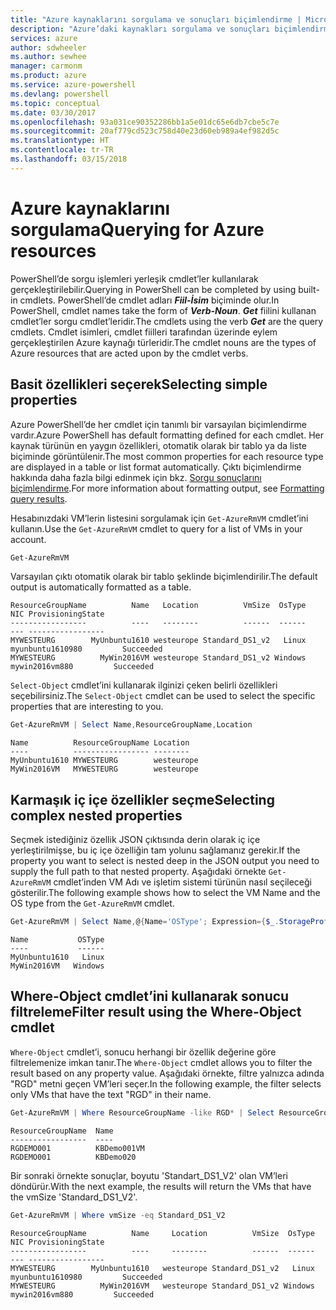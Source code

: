 ```yaml
---
title: "Azure kaynaklarını sorgulama ve sonuçları biçimlendirme | Microsoft Docs"
description: "Azure’daki kaynakları sorgulama ve sonuçları biçimlendirme."
services: azure
author: sdwheeler
ms.author: sewhee
manager: carmonm
ms.product: azure
ms.service: azure-powershell
ms.devlang: powershell
ms.topic: conceptual
ms.date: 03/30/2017
ms.openlocfilehash: 93a031ce90352286bb1a5e01dc65e6db7cbe5c7e
ms.sourcegitcommit: 20af779cd523c758d40e23d60eb989a4ef982d5c
ms.translationtype: HT
ms.contentlocale: tr-TR
ms.lasthandoff: 03/15/2018
---
```

# <a name="querying-for-azure-resources"></a><span data-ttu-id="9b439-103">Azure kaynaklarını sorgulama</span><span class="sxs-lookup"><span data-stu-id="9b439-103">Querying for Azure resources</span></span>

<span data-ttu-id="9b439-104">PowerShell’de sorgu işlemleri yerleşik cmdlet’ler kullanılarak gerçekleştirilebilir.</span><span class="sxs-lookup"><span data-stu-id="9b439-104">Querying in PowerShell can be completed by using built-in cmdlets.</span></span> <span data-ttu-id="9b439-105">PowerShell’de cmdlet adları **_Fiil-İsim_** biçiminde olur.</span><span class="sxs-lookup"><span data-stu-id="9b439-105">In PowerShell, cmdlet names take the form of **_Verb-Noun_**.</span></span> <span data-ttu-id="9b439-106">**_Get_** fiilini kullanan cmdlet’ler sorgu cmdlet’leridir.</span><span class="sxs-lookup"><span data-stu-id="9b439-106">The cmdlets using the verb **_Get_** are the query cmdlets.</span></span> <span data-ttu-id="9b439-107">Cmdlet isimleri, cmdlet fiilleri tarafından üzerinde eylem gerçekleştirilen Azure kaynağı türleridir.</span><span class="sxs-lookup"><span data-stu-id="9b439-107">The cmdlet nouns are the types of Azure resources that are acted upon by the cmdlet verbs.</span></span>


## <a name="selecting-simple-properties"></a><span data-ttu-id="9b439-108">Basit özellikleri seçerek</span><span class="sxs-lookup"><span data-stu-id="9b439-108">Selecting simple properties</span></span>

<span data-ttu-id="9b439-109">Azure PowerShell’de her cmdlet için tanımlı bir varsayılan biçimlendirme vardır.</span><span class="sxs-lookup"><span data-stu-id="9b439-109">Azure PowerShell has default formatting defined for each cmdlet.</span></span> <span data-ttu-id="9b439-110">Her kaynak türünün en yaygın özellikleri, otomatik olarak bir tablo ya da liste biçiminde görüntülenir.</span><span class="sxs-lookup"><span data-stu-id="9b439-110">The most common properties for each resource type are displayed in a table or list format automatically.</span></span> <span data-ttu-id="9b439-111">Çıktı biçimlendirme hakkında daha fazla bilgi edinmek için bkz. [Sorgu sonuçlarını biçimlendirme](formatting-output.md).</span><span class="sxs-lookup"><span data-stu-id="9b439-111">For more information about formatting output, see [Formatting query results](formatting-output.md).</span></span>

<span data-ttu-id="9b439-112">Hesabınızdaki VM’lerin listesini sorgulamak için `Get-AzureRmVM` cmdlet’ini kullanın.</span><span class="sxs-lookup"><span data-stu-id="9b439-112">Use the `Get-AzureRmVM` cmdlet to query for a list of VMs in your account.</span></span>

```powershell
Get-AzureRmVM
```

<span data-ttu-id="9b439-113">Varsayılan çıktı otomatik olarak bir tablo şeklinde biçimlendirilir.</span><span class="sxs-lookup"><span data-stu-id="9b439-113">The default output is automatically formatted as a table.</span></span>

```
ResourceGroupName          Name   Location          VmSize  OsType              NIC ProvisioningState
-----------------          ----   --------          ------  ------              --- -----------------
MYWESTEURG        MyUnbuntu1610 westeurope Standard_DS1_v2   Linux myunbuntu1610980         Succeeded
MYWESTEURG          MyWin2016VM westeurope Standard_DS1_v2 Windows   mywin2016vm880         Succeeded
```

<span data-ttu-id="9b439-114">`Select-Object` cmdlet’ini kullanarak ilginizi çeken belirli özellikleri seçebilirsiniz.</span><span class="sxs-lookup"><span data-stu-id="9b439-114">The `Select-Object` cmdlet can be used to select the specific properties that are interesting to you.</span></span>

```powershell
Get-AzureRmVM | Select Name,ResourceGroupName,Location
```

```
Name          ResourceGroupName Location
----          ----------------- --------
MyUnbuntu1610 MYWESTEURG        westeurope
MyWin2016VM   MYWESTEURG        westeurope
```

## <a name="selecting-complex-nested-properties"></a><span data-ttu-id="9b439-115">Karmaşık iç içe özellikler seçme</span><span class="sxs-lookup"><span data-stu-id="9b439-115">Selecting complex nested properties</span></span>

<span data-ttu-id="9b439-116">Seçmek istediğiniz özellik JSON çıktısında derin olarak iç içe yerleştirilmişse, bu iç içe özelliğin tam yolunu sağlamanız gerekir.</span><span class="sxs-lookup"><span data-stu-id="9b439-116">If the property you want to select is nested deep in the JSON output you need to supply the full path to that nested property.</span></span> <span data-ttu-id="9b439-117">Aşağıdaki örnekte `Get-AzureRmVM` cmdlet’inden VM Adı ve işletim sistemi türünün nasıl seçileceği gösterilir.</span><span class="sxs-lookup"><span data-stu-id="9b439-117">The following example shows how to select the VM Name and the OS type from the `Get-AzureRmVM` cmdlet.</span></span>

```powershell
Get-AzureRmVM | Select Name,@{Name='OSType'; Expression={$_.StorageProfile.OSDisk.OSType}}
```

```
Name           OSType
----           ------
MyUnbuntu1610   Linux
MyWin2016VM   Windows
```

## <a name="filter-result-using-the-where-object-cmdlet"></a><span data-ttu-id="9b439-118">Where-Object cmdlet’ini kullanarak sonucu filtreleme</span><span class="sxs-lookup"><span data-stu-id="9b439-118">Filter result using the Where-Object cmdlet</span></span>

<span data-ttu-id="9b439-119">`Where-Object` cmdlet’i, sonucu herhangi bir özellik değerine göre filtrelemenize imkan tanır.</span><span class="sxs-lookup"><span data-stu-id="9b439-119">The `Where-Object` cmdlet allows you to filter the result based on any property value.</span></span> <span data-ttu-id="9b439-120">Aşağıdaki örnekte, filtre yalnızca adında "RGD" metni geçen VM’leri seçer.</span><span class="sxs-lookup"><span data-stu-id="9b439-120">In the following example, the filter selects only VMs that have the text "RGD" in their name.</span></span>

```powershell
Get-AzureRmVM | Where ResourceGroupName -like RGD* | Select ResourceGroupName,Name
```

```
ResourceGroupName  Name
-----------------  ----
RGDEMO001          KBDemo001VM
RGDEMO001          KBDemo020
```

<span data-ttu-id="9b439-121">Bir sonraki örnekte sonuçlar, boyutu 'Standart_DS1_V2' olan VM’leri döndürür.</span><span class="sxs-lookup"><span data-stu-id="9b439-121">With the next example, the results will return the VMs that have the vmSize 'Standard_DS1_V2'.</span></span>

```powershell
Get-AzureRmVM | Where vmSize -eq Standard_DS1_V2
```

```
ResourceGroupName          Name     Location          VmSize  OsType              NIC ProvisioningState
-----------------          ----     --------          ------  ------              --- -----------------
MYWESTEURG        MyUnbuntu1610   westeurope Standard_DS1_v2   Linux myunbuntu1610980         Succeeded
MYWESTEURG          MyWin2016VM   westeurope Standard_DS1_v2 Windows   mywin2016vm880         Succeeded
```
